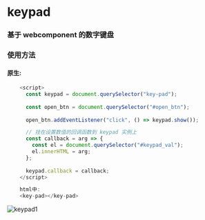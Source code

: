 # keypad

### 基于 webcomponent 的数字键盘

### 使用方法

#### 原生:

```javascript
    <script>
      const keypad = document.querySelector("key-pad");
    
      const open_btn = document.querySelector("#open_btn");
    
      open_btn.addEventListener("click", () => keypad.show());

      // 挂在设置数值的回调函数到 keypad 实例上
      const callback = arg => {
        const el = document.querySelector("#keypad_val");
        el.innerHTML = arg;
      };
    
      keypad.callback = callback;
    </script>

    html中: 
    <key-pad></key-pad>


```

![keypad1](https://github.com/skzhangyawuzhua/key-pad/assets/44012317/17992315-f566-49eb-8a81-497c3336f875)
